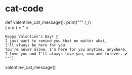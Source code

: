 # cat-code
def valentine_cat_message():
    print("""
      /\_/\  
     ( o.o ) 
      > ^ <  

    Happy Valentine's Day! 💖
    I just want to remind you that no matter what, 
    I'll always be here for you. 
    You're never alone, I'm here for you anytime, anywhere. 
    I love you and I'll always love you, now and forever. 💕
    """)

valentine_cat_message()
